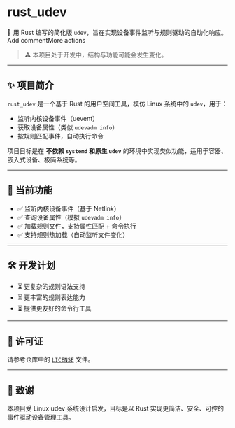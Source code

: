 # rust_udev

🚀 用 Rust 编写的简化版 `udev`，旨在实现设备事件监听与规则驱动的自动化响应。Add commentMore actions

> ⚠️ 本项目处于开发中，结构与功能可能会发生变化。

---

## ✨ 项目简介

`rust_udev` 是一个基于 Rust 的用户空间工具，模仿 Linux 系统中的 `udev`，用于：

- 监听内核设备事件（uevent）
- 获取设备属性（类似 `udevadm info`）
- 按规则匹配事件，自动执行命令

项目目标是在 **不依赖 `systemd` 和原生 `udev`** 的环境中实现类似功能，适用于容器、嵌入式设备、极简系统等。

---

## 🔧 当前功能

- ✅ 监听内核设备事件（基于 Netlink）
- ✅ 查询设备属性（模拟 `udevadm info`）
- ✅ 加载规则文件，支持属性匹配 + 命令执行
- ✅ 支持规则热加载（自动监听文件变化）

---

## 🛠️ 开发计划

- ⏳ 更复杂的规则语法支持
- ⏳ 更丰富的规则表达能力
- ⏳ 提供更友好的命令行工具

---

## 📄 许可证

请参考仓库中的 [`LICENSE`](./LICENSE) 文件。

---

## 🙌 致谢

本项目受 Linux udev 系统设计启发，目标是以 Rust 实现更简洁、安全、可控的事件驱动设备管理工具。
